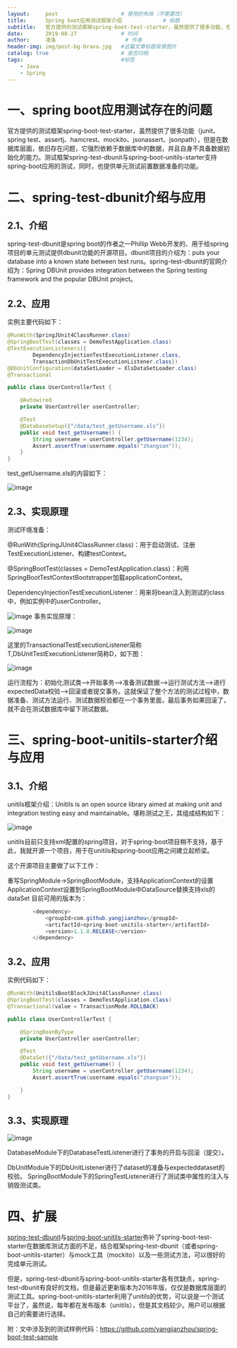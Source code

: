 ```yaml
---
layout:     post   				    # 使用的布局（不需要改）
title:      Spring boot应用测试框架介绍				# 标题 
subtitle:   官方提供的测试框架spring-boot-test-starter，虽然提供了很多功能，但是在数据库层面，依旧存在问题，它强烈依赖于数据库中的数据，并且自身不具备数据初始化的能力。 #副标题
date:       2019-08-27				# 时间
author:     凌洛 						# 作者
header-img: img/post-bg-bravo.jpg 	#这篇文章标题背景图片
catalog: true 						# 是否归档
tags:								#标签
    - Java
    - Spring
---
```


# 一、spring boot应用测试存在的问题

官方提供的测试框架spring-boot-test-starter，虽然提供了很多功能（junit、spring test、assertj、hamcrest、mockito、jsonassert、jsonpath），但是在数据库层面，依旧存在问题，它强烈依赖于数据库中的数据，并且自身不具备数据初始化的能力。测试框架spring-test-dbunit与spring-boot-unitils-starter支持spring-boot应用的测试，同时，也提供单元测试前置数据准备的功能。

# 二、spring-test-dbunit介绍与应用

## 2.1、介绍

spring-test-dbunit是spring boot的作者之一Phillip Webb开发的、用于给spring项目的单元测试提供dbunit功能的开源项目。dbunit项目的介绍为：puts your database into a known state between test runs。spring-test-dbunit的官网介绍为：Spring DBUnit provides integration between the Spring testing framework and the popular DBUnit project。

## 2.2、应用

实例主要代码如下：
```java
@RunWith(SpringJUnit4ClassRunner.class)
@SpringBootTest(classes = DemoTestApplication.class)
@TestExecutionListeners({
        DependencyInjectionTestExecutionListener.class,
        TransactionDbUnitTestExecutionListener.class})
@DbUnitConfiguration(dataSetLoader = XlsDataSetLoader.class)
@Transactional

public class UserControllerTest {

    @Autowired
    private UserController userController;

    @Test
    @DatabaseSetup({"/data/test_getUsername.xls"})
    public void test_getUsername() {
        String username = userController.getUsername(1234);
        Assert.assertTrue(username.equals("zhangsan"));
    }
}
```
test_getUsername.xls的内容如下：

![image](https://oss-weslie.oss-cn-shanghai.aliyuncs.com/data/blog_content_pic/ae68f5e6ccda4c879e260b4f1163c8a746b1abec.png)


## 2.3、实现原理

测试环境准备：

@RunWith(SpringJUnit4ClassRunner.class)：用于启动测试、注册TestExecutionListener、构建testContext。

@SpringBootTest(classes = DemoTestApplication.class)：利用SpringBootTestContextBootstrapper加载applicationContext。

DependencyInjectionTestExecutionListener：用来将bean注入到测试的class中，例如实例中的userController。

![image](https://oss-weslie.oss-cn-shanghai.aliyuncs.com/data/blog_content_pic/dab7d870a53cd6c4b70fb38177cf1fbe03153b9d.png)
事务实现原理：

![image](https://oss-weslie.oss-cn-shanghai.aliyuncs.com/data/blog_content_pic/de6c2c0f50391129a4b4dde352f7de7723da670c.png)


这里的TransactionalTestExecutionListener简称T,DbUnitTestExecutionListener简称D，如下图：

![image](https://oss-weslie.oss-cn-shanghai.aliyuncs.com/data/blog_content_pic/cc57d5172c8c996759da313e6076414b901da5cd.png)

运行流程为：初始化测试类-->开始事务-->准备测试数据-->运行测试方法-->进行expectedData校验-->回滚或者提交事务。这就保证了整个方法的测试过程中，数据准备、测试方法运行、测试数据校验都在一个事务里面，最后事务如果回滚了，就不会在测试数据库中留下测试数据。

# 三、spring-boot-unitils-starter介绍与应用

## 3.1、介绍

unitils框架介绍：Unitils is an open source library aimed at making unit and integration testing easy and maintainable。堪称测试之王，其组成结构如下：

![image](https://oss-weslie.oss-cn-shanghai.aliyuncs.com/data/blog_content_pic/909e2e0bb67a4d6e918e092b2754e38d94308950.png)

unitils目前只支持xml配置的spring项目，对于spring-boot项目稍不支持，基于此，我就开源一个项目，用于在unitils和spring-boot应用之间建立起桥梁。

这个开源项目主要做了以下工作：

重写SpringModule->SpringBootModule，支持ApplicationContext的设置ApplicationContext设置到SpringBootModule中DataSource替换支持xls的dataSet
目前可用的版本为：
```java
        <dependency>
            <groupId>com.github.yangjianzhou</groupId>
            <artifactId>spring-boot-unitils-starter</artifactId>
            <version>1.1.0.RELEASE</version>
        </dependency>

```
## 3.2、应用

实例代码如下：

```java
@RunWith(UnitilsBootBlockJUnit4ClassRunner.class)
@SpringBootTest(classes = DemoTestApplication.class)
@Transactional(value = TransactionMode.ROLLBACK)

public class UserControllerTest {

    @SpringBeanByType
    private UserController userController;

    @Test
    @DataSet({"/data/test_getUsername.xls"})
    public void test_getUsername() {
        String username = userController.getUsername(1234);
        Assert.assertTrue(username.equals("zhangsan"));

    }
}
```

## 3.3、实现原理

![image](https://oss-weslie.oss-cn-shanghai.aliyuncs.com/data/blog_content_pic/b6bd2154291456a1cc1729392ed7bd89e97216ac.png)

DatabaseModule下的DatabaseTestListener进行了事务的开启与回滚（提交）。

DbUnitModule下的DbUnitListener进行了dataset的准备与expecteddataset的校验。
SpringBootModule下的SpringTestListener进行了测试类中属性的注入与销毁测试类。

# 四、扩展

[spring-test-dbunit](http://springtestdbunit.github.io/spring-test-dbunit)与[spring-boot-unitils-starter](https://github.com/yangjianzhou/spring-boot-unitils)弥补了spring-boot-test-starter在数据库测试方面的不足，结合框架spring-test-dbunit（或者spring-boot-unitils-starter）与mock工具（mockito）以及一些测试方法，可以很好的完成单元测试。

但是，spring-test-dbunit与spring-boot-unitils-starter各有优缺点，spring-test-dbunit有良好的文档，但是最近更新版本为2016年版，仅仅是数据库层面的测试工具。spring-boot-unitils-starter利用了unitils的优势，可以说是一个测试平台了，虽然说，每年都在发布版本（unitils），但是其文档较少。用户可以根据自己的需要进行选择。

 
附：文中涉及到的测试样例代码：https://github.com/yangjianzhou/spring-boot-test-sample
